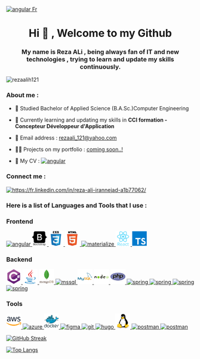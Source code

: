 <a href="/README-FR.md" rel="noreferrer"><img src="https://static.thenounproject.com/png/1482396-200.png" alt="angular" width="40" height="40"/> Fr </a><h1 align="center">Hi 👋 , Welcome to my Github</h1>

<h3 align="center">My name is Reza ALi , being always fan of IT and new technologies , trying to learn and update my skills continuously.    </h3>

<p align="left"> <img src="https://komarev.com/ghpvc/?username=rezaalih121&label=Profile%20views&color=0e75b6&style=flat" alt="rezaalih121" /> </p>

<h3 align="left">About me :</h3>

- 🔭 Studied Bachelor of Applied Science (B.A.Sc.)Computer Engineering

- 🌱 Currently learning and updating my skills in **CCI formation - Concepteur Développeur d'Application**

- 📧 Email address : rezaali_121@yahoo.com

- 👨‍💻 Projects on my portfolio : [coming soon..!](#)

- 📃 My CV : <a href="https://github.com/rezaalih121/rezaalih121/blob/main/IRANNEJAD_RezaAli_CV_V-2.pdf" target="_blank" rel="noreferrer"> <img src="http://careerbuzzworld.com/wp-content/uploads/2017/12/resume-icon.png" alt="angular" width="20" height="20"/> </a>

<h3 align="left">Connect me :</h3>
<p align="left">
<a href="https://linkedin.com/in/https://fr.linkedin.com/in/reza-ali-irannejad-a1b77062/" target="blank"><img align="center" src="https://raw.githubusercontent.com/rahuldkjain/github-profile-readme-generator/master/src/images/icons/Social/linked-in-alt.svg" alt="https://fr.linkedin.com/in/reza-ali-irannejad-a1b77062/" height="30" width="40" /></a>
</p>

### <h3 align="left">Here is a list of Languages and Tools that I use :</h3>

### Frontend

<a href="https://angular.io" target="_blank" rel="noreferrer"> <img src="https://angular.io/assets/images/logos/angular/angular.svg" alt="angular" width="40" height="40"/> </a><a href="https://getbootstrap.com" target="_blank" rel="noreferrer"> <img src="https://raw.githubusercontent.com/devicons/devicon/master/icons/bootstrap/bootstrap-plain-wordmark.svg" alt="bootstrap" width="40" height="40"/> </a> <a href="https://www.w3schools.com/css/" target="_blank" rel="noreferrer"> <img src="https://raw.githubusercontent.com/devicons/devicon/master/icons/css3/css3-original-wordmark.svg" alt="css3" width="40" height="40"/> </a><a href="https://www.w3.org/html/" target="_blank" rel="noreferrer"> <img src="https://raw.githubusercontent.com/devicons/devicon/master/icons/html5/html5-original-wordmark.svg" alt="html5" width="40" height="40"/> </a><a href="https://materializecss.com/" target="_blank" rel="noreferrer"> <img src="https://raw.githubusercontent.com/prplx/svg-logos/5585531d45d294869c4eaab4d7cf2e9c167710a9/svg/materialize.svg" alt="materialize" width="40" height="40"/> </a><a href="https://reactjs.org/" target="_blank" rel="noreferrer"> <img src="https://raw.githubusercontent.com/devicons/devicon/master/icons/react/react-original-wordmark.svg" alt="react" width="40" height="40"/> </a><a href="https://www.typescriptlang.org/" target="_blank" rel="noreferrer"> <img src="https://raw.githubusercontent.com/devicons/devicon/master/icons/typescript/typescript-original.svg" alt="typescript" width="40" height="40"/> </a>

### Backend

<a href="https://www.w3schools.com/cs/" target="_blank" rel="noreferrer"> <img src="https://raw.githubusercontent.com/devicons/devicon/master/icons/csharp/csharp-original.svg" alt="csharp" width="40" height="40"/> </a><a href="https://www.java.com" target="_blank" rel="noreferrer"> <img src="https://raw.githubusercontent.com/devicons/devicon/master/icons/java/java-original.svg" alt="java" width="40" height="40"/> </a><a href="https://www.mongodb.com/" target="_blank" rel="noreferrer"> <img src="https://raw.githubusercontent.com/devicons/devicon/master/icons/mongodb/mongodb-original-wordmark.svg" alt="mongodb" width="40" height="40"/> </a><a href="https://www.microsoft.com/en-us/sql-server" target="_blank" rel="noreferrer"> <img src="https://www.svgrepo.com/show/303229/microsoft-sql-server-logo.svg" alt="mssql" width="40" height="40"/> </a><a href="https://www.mysql.com/" target="_blank" rel="noreferrer"> <img src="https://raw.githubusercontent.com/devicons/devicon/master/icons/mysql/mysql-original-wordmark.svg" alt="mysql" width="40" height="40"/> </a><a href="https://nodejs.org" target="_blank" rel="noreferrer"> <img src="https://raw.githubusercontent.com/devicons/devicon/master/icons/nodejs/nodejs-original-wordmark.svg" alt="nodejs" width="40" height="40"/> </a> <a href="https://www.php.net" target="_blank" rel="noreferrer"> <img src="https://raw.githubusercontent.com/devicons/devicon/master/icons/php/php-original.svg" alt="php" width="40" height="40"/> </a><a href="https://spring.io/" target="_blank" rel="noreferrer"> <img src="https://www.vectorlogo.zone/logos/springio/springio-icon.svg" alt="spring" width="40" height="40"/> </a> <a href="https://symfony.com/" target="_blank" rel="noreferrer"> <img src="https://symfony.com/logos/symfony_black_03.png" alt="spring" width="40" height="40"/> </a><a href="https://wordpress.com" target="_blank" rel="noreferrer"> <img src="https://www.vectorlogo.zone/logos/wordpress/wordpress-icon.svg" alt="spring" width="40" height="40"/> </a><a href="https://laravel.com" target="_blank" rel="noreferrer"> <img src="https://www.vectorlogo.zone/logos/laravel/laravel-icon.svg" alt="spring" width="40" height="40"/> </a>

### Tools

<a href="https://aws.amazon.com" target="_blank" rel="noreferrer"> <img src="https://raw.githubusercontent.com/devicons/devicon/master/icons/amazonwebservices/amazonwebservices-original-wordmark.svg" alt="aws" width="40" height="40"/> </a> <a href="https://azure.microsoft.com/en-in/" target="_blank" rel="noreferrer"> <img src="https://www.vectorlogo.zone/logos/microsoft_azure/microsoft_azure-icon.svg" alt="azure" width="40" height="40"/> </a><a href="https://www.docker.com/" target="_blank" rel="noreferrer"> <img src="https://raw.githubusercontent.com/devicons/devicon/master/icons/docker/docker-original-wordmark.svg" alt="docker" width="40" height="40"/> </a><a href="https://www.figma.com/" target="_blank" rel="noreferrer"> <img src="https://www.vectorlogo.zone/logos/figma/figma-icon.svg" alt="figma" width="40" height="40"/> </a> <a href="https://git-scm.com/" target="_blank" rel="noreferrer"> <img src="https://www.vectorlogo.zone/logos/git-scm/git-scm-icon.svg" alt="git" width="40" height="40"/> </a><a href="https://code.visualstudio.com" target="_blank" rel="noreferrer"> <img src="https://www.vectorlogo.zone/logos/visualstudio_code/visualstudio_code-icon.svg" alt="hugo" width="40" height="40"/> </a> <a href="https://www.linux.org/" target="_blank" rel="noreferrer"> <img src="https://raw.githubusercontent.com/devicons/devicon/master/icons/linux/linux-original.svg" alt="linux" width="40" height="40"/> </a><a href="https://postman.com" target="_blank" rel="noreferrer"> <img src="https://www.vectorlogo.zone/logos/getpostman/getpostman-icon.svg" alt="postman" width="40" height="40"/> </a> <a href="https://www.mkdocs.org/" target="_blank" rel="noreferrer"> <img src="https://d33wubrfki0l68.cloudfront.net/e43d6fce615884aa5a3427f0ee46d1a3b8a0c7d2/6c3a5/assets/images/tool-icons/mkdocs.png" alt="postman" width="40" height="40"/> </a>

[![GitHub Streak](http://github-readme-streak-stats.herokuapp.com?user=rezaalih121&theme=dark&background=000000)](https://git.io/streak-stats)

[![Top Langs](https://github-readme-stats.vercel.app/api/top-langs/?username=rezaalih121&layout=compact&theme=vision-friendly-dark)](https://github.com/anuraghazra/github-readme-stats)

